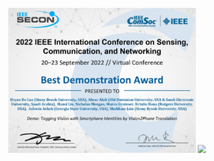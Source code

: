 <img src="assets/2022_SECON_BDA_Conference_Certificate.jpg" width="380"> <img src="https://github.com/bryanbocao/bryanbocao/assets/14010288/8ac5f2d5-6015-467c-a7c4-07a63d0428d6" width="380">


<!--
**bryanbocao/bryanbocao** is a ✨ _special_ ✨ repository because its `README.md` (this file) appears on your GitHub profile.

Here are some ideas to get you started:

- 🔭 I’m currently working on ...
- 🌱 I’m currently learning ...
- 👯 I’m looking to collaborate on ...
- 🤔 I’m looking for help with ...
- 💬 Ask me about ...
- 📫 How to reach me: ...
- 😄 Pronouns: ...
- ⚡ Fun fact: ...
-->

